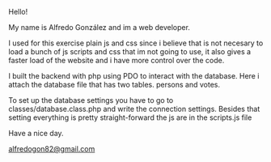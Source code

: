 Hello!

My name is Alfredo González and im a web developer.

I used for this exercise plain js and css since i believe that is not necesary to load a bunch of js scripts and css that im not going to use, it also gives a faster load of the website and i have more control over the code.

I built the backend with php using PDO to interact with the database. Here i attach the database file that has two tables. persons and votes.

To set up the database settings you have to go to classes/database.class.php and write the connection settings. Besides that setting everything is pretty straight-forward the js are in the scripts.js file

Have a nice day.

alfredogon82@gmail.com

